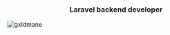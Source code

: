 <h3 align="center">Laravel backend developer</h3>



<p><img align="center" src="https://github-readme-stats.vercel.app/api/top-langs?username=gxldmane&show_icons=true&theme=tokyonight&locale=en&layout=compact" alt="gxldmane" /></p>
